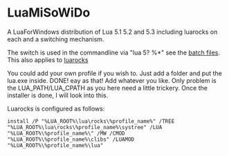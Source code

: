 # LuaMiSoWiDo
A LuaForWindows distribution of Lua 5.1 5.2 and 5.3 including luarocks on each and a switching mechanism.

The switch is used in the commandline via "lua 5? %*" see the [batch files](src/lua.bat).
This also applies to [luarocks](src/luarocks.bat)

You could add your own profile if you wish to. Just add a folder and put the lua.exe inside. DONE! eay as that!
Add whatever you like. Only problem is the LUA_PATH/LUA_CPATH as you here need a little trickery. Once the installer is done, I will look into this.

Luarocks is configured as follows:
```batch
install /P "%LUA_ROOT%\lua\rocks\%profile_name%" /TREE "%LUA_ROOT%\lua\rocks\%profile_name%\systree" /LUA "%LUA_ROOT%\%profile_name%\" /MW /CMOD "%LUA_ROOT%\%profile_name%\clibs" /LUAMOD "%LUA_ROOT%\%profile_name%\lua"
```

